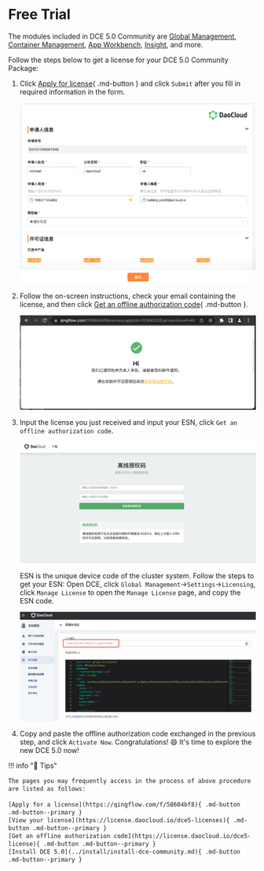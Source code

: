 # Free Trial

The modules included in DCE 5.0 Community are [Global Management](../ghippo/01ProductBrief/WhatisGhippo.md), [Container Management](../kpanda/03ProductBrief/WhatisKPanda.md), [App Workbench](../amamba/01ProductBrief/WhatisAmamba.md), [Insight](../insight/03ProductBrief/WhatisInsight.md), and more.

Follow the steps below to get a license for your DCE 5.0 Community Package:

1. Click [Apply for license](https://qingflow.com/f/58604bf8){ .md-button } and click `Submit` after you fill in required information in the form.

    ![license](../images/license011.png)

2. Follow the on-screen instructions, check your email containing the license, and then click [Get an offline authorization code](https://license.daocloud.io/dce5-license){ .md-button }.

    ![get-auth-code](../images/license012.png)

3. Input the license you just received and input your ESN, click `Get an offline authorization code`.

    ![offline-auth-code](../images/license03.png)

    ESN is the unique device code of the cluster system.
    Follow the steps to get your ESN: Open DCE, click `Global Management`->`Settings`->`Licensing`, click `Manage License` to open the `Manage License` page, and copy the ESN code.

    ![esn](../images/license02.png)

4. Copy and paste the offline authorization code exchanged in the previous step, and click `Activate Now`. Congratulations! :smile: It's time to explore the new DCE 5.0 now!

!!! info "📢 Tips"

    The pages you may frequently access in the process of above procedure are listed as follows:

    [Apply for a license](https://qingflow.com/f/58604bf8){ .md-button .md-button--primary }
    [View your license](https://license.daocloud.io/dce5-licenses){ .md-button .md-button--primary }
    [Get an offline authorization code](https://license.daocloud.io/dce5-license){ .md-button .md-button--primary }
    [Install DCE 5.0](../install/install-dce-community.md){ .md-button .md-button--primary }
